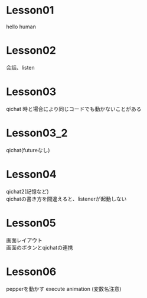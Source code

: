 # Lesson01
hello human

# Lesson02
会話、listen

# Lesson03
qichat
時と場合により同じコードでも動かないことがある

# Lesson03_2
qichat(futureなし)

# Lesson04
qichat2(記憶など)  
qichatの書き方を間違えると、listenerが起動しない

# Lesson05
画面レイアウト  
画面のボタンとqichatの連携

# Lesson06
pepperを動かす
execute
animation
(変数名注意)